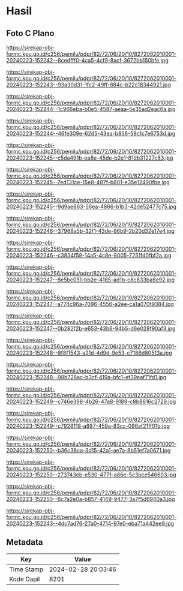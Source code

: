 # Hasil

## Foto C Plano

https://sirekap-obj-formc.kpu.go.id/c256/pemilu/pdpr/82/72/06/20/10/8272062010001-20240223-152242--8cedfff0-4ca5-4cf9-8acf-3672bb150bfe.jpg

https://sirekap-obj-formc.kpu.go.id/c256/pemilu/pdpr/82/72/06/20/10/8272062010001-20240223-152243--93a30d31-1fc2-49ff-884c-b22c18344921.jpg

https://sirekap-obj-formc.kpu.go.id/c256/pemilu/pdpr/82/72/06/20/10/8272062010001-20240223-152244--1c966eba-b0e5-4587-aeaa-5e35ad2eac6a.jpg

https://sirekap-obj-formc.kpu.go.id/c256/pemilu/pdpr/82/72/06/20/10/8272062010001-20240223-152244--46fe309e-62d5-43ea-b856-59c1c7e6753d.jpg

https://sirekap-obj-formc.kpu.go.id/c256/pemilu/pdpr/82/72/06/20/10/8272062010001-20240223-152245--c5da491b-ea8e-45de-b2e1-81db31227c83.jpg

https://sirekap-obj-formc.kpu.go.id/c256/pemilu/pdpr/82/72/06/20/10/8272062010001-20240223-152245--7ed131ce-15e8-487f-b801-e35e12490fbe.jpg

https://sirekap-obj-formc.kpu.go.id/c256/pemilu/pdpr/82/72/06/20/10/8272062010001-20240223-152245--9d9ae863-56ea-4866-b1b3-42de52477c75.jpg

https://sirekap-obj-formc.kpu.go.id/c256/pemilu/pdpr/82/72/06/20/10/8272062010001-20240223-152246--37968a5b-32f1-43de-86b9-2b20d32e17e4.jpg

https://sirekap-obj-formc.kpu.go.id/c256/pemilu/pdpr/82/72/06/20/10/8272062010001-20240223-152246--c3834f59-14a5-4c8e-8005-7251fd0fbf2a.jpg

https://sirekap-obj-formc.kpu.go.id/c256/pemilu/pdpr/82/72/06/20/10/8272062010001-20240223-152247--8e5bc051-bb2e-4185-ad1b-c8c833ba6e92.jpg

https://sirekap-obj-formc.kpu.go.id/c256/pemilu/pdpr/82/72/06/20/10/8272062010001-20240223-152247--a774c96a-7096-4556-a2ee-ca1a070f9384.jpg

https://sirekap-obj-formc.kpu.go.id/c256/pemilu/pdpr/82/72/06/20/10/8272062010001-20240223-152247--0b282f2b-e653-43b6-94b5-d6e028f90af3.jpg

https://sirekap-obj-formc.kpu.go.id/c256/pemilu/pdpr/82/72/06/20/10/8272062010001-20240223-152248--8f8f1543-a21d-4d9d-9e53-c7186d80513a.jpg

https://sirekap-obj-formc.kpu.go.id/c256/pemilu/pdpr/82/72/06/20/10/8272062010001-20240223-152248--98b726ac-b3cf-419a-bfc1-ef39eaf71fd1.jpg

https://sirekap-obj-formc.kpu.go.id/c256/pemilu/pdpr/82/72/06/20/10/8272062010001-20240223-152249--c746e398-4b26-47a8-9189-c8b8616c2729.jpg

https://sirekap-obj-formc.kpu.go.id/c256/pemilu/pdpr/82/72/06/20/10/8272062010001-20240223-152249--c7928118-a887-459a-83cc-086af21ff01b.jpg

https://sirekap-obj-formc.kpu.go.id/c256/pemilu/pdpr/82/72/06/20/10/8272062010001-20240223-152250--b36c38ca-3d15-42a1-ae7a-8b51ef7a0671.jpg

https://sirekap-obj-formc.kpu.go.id/c256/pemilu/pdpr/82/72/06/20/10/8272062010001-20240223-152250--273743eb-e530-4771-a86e-5c3bce546603.jpg

https://sirekap-obj-formc.kpu.go.id/c256/pemilu/pdpr/82/72/06/20/10/8272062010001-20240223-152250--6c7a2e0a-b857-4149-9477-3a7f5d6940a3.jpg

https://sirekap-obj-formc.kpu.go.id/c256/pemilu/pdpr/82/72/06/20/10/8272062010001-20240223-152243--4dc7ad76-27a0-4714-97e0-eba71a442ee9.jpg


## Metadata

| Key        | Value               |
| ---------- | ------------------- |
| Time Stamp | 2024-02-28 20:03:46 |
| Kode Dapil | 8201                |



